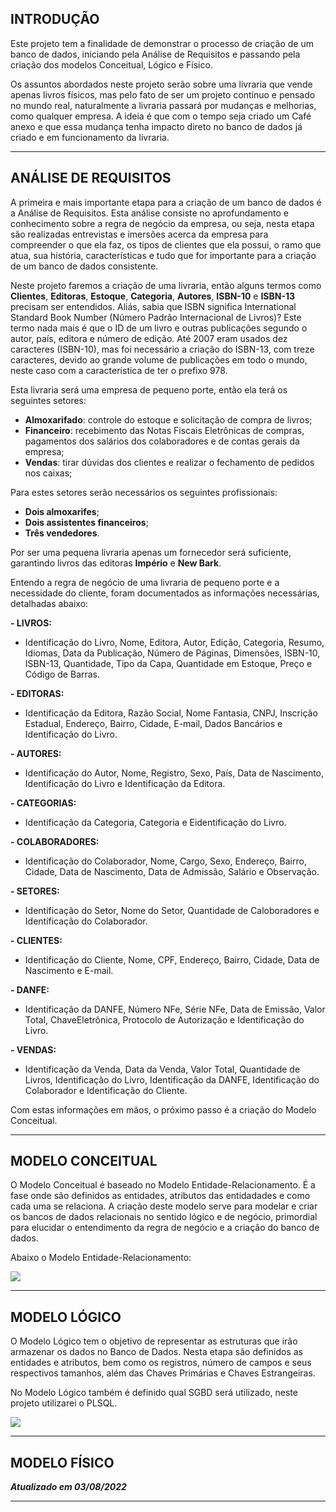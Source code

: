 ## INTRODUÇÃO

Este projeto tem a finalidade de demonstrar o processo de criação de um banco de dados, iniciando pela Análise de Requisitos e passando
pela criação dos modelos Conceitual, Lógico e Físico.

Os assuntos abordados neste projeto serão sobre uma livraria que vende apenas livros físicos, mas pelo fato de ser um projeto contínuo e pensado
no mundo real, naturalmente a livraria passará por mudanças e melhorias, como qualquer empresa. A ideia é que com o tempo seja criado um
Café anexo e que essa mudança tenha impacto direto no banco de dados já criado e em funcionamento da livraria.

<hr size="100"> <!-- LINHA HORIZONTAL -->

## ANÁLISE DE REQUISITOS

A primeira e mais importante etapa para a criação de um banco de dados é a Análise de Requisitos. Esta análise consiste no aprofundamento
e conhecimento sobre a regra de negócio da empresa, ou seja, nesta etapa são realizadas entrevistas e imersões acerca da empresa para compreender
o que ela faz, os tipos de clientes que ela possui, o ramo que atua, sua história, características e tudo que for importante para a criação
de um banco de dados consistente.

Neste projeto faremos a criação de uma livraria, então alguns termos como **Clientes**, **Editoras**, **Estoque**, **Categoria**, **Autores**, **ISBN-10** 
e **ISBN-13** precisam ser entendidos. 
Aliás, sabia que ISBN significa International Standard Book Number (Número Padrão Internacional de Livros)?
Este termo nada mais é que o ID de um livro e outras publicações segundo o autor, país, editora e número de edição. Até 2007 eram usados dez
caracteres (ISBN-10), mas foi necessário a criação do ISBN-13, com treze caracteres, devido ao grande volume de publicações em todo o mundo,
neste caso com a característica de ter o prefixo 978.

Esta livraria será uma empresa de pequeno porte, então ela terá os seguintes setores:

- **Almoxarifado**: controle do estoque e solicitação de compra de livros;
- **Financeiro**: recebimento das Notas Fiscais Eletrônicas de compras, pagamentos dos salários dos colaboradores e de contas gerais da empresa;
- **Vendas**: tirar dúvidas dos clientes e realizar o fechamento de pedidos nos caixas;

Para estes setores serão necessários os seguintes profissionais:

- **Dois almoxarifes**;
- **Dois assistentes financeiros**;
- **Três vendedores**.

Por ser uma pequena livraria apenas um fornecedor será suficiente, garantindo livros das editoras **Império** e **New Bark**.

Entendo a regra de negócio de uma livraria de pequeno porte e a necessidade do cliente, foram documentados as informações necessárias, detalhadas abaixo:

**- LIVROS:**
  - Identificação do Livro, Nome, Editora, Autor, Edição, Categoria, Resumo, Idiomas, Data da Publicação, Número de Páginas, Dimensões, ISBN-10, ISBN-13, Quantidade, Tipo da Capa, Quantidade em Estoque, Preço e Código de Barras.

**- EDITORAS:**
  - Identificação da Editora, Razão Social, Nome Fantasia, CNPJ, Inscrição Estadual, Endereço, Bairro, Cidade, E-mail, Dados Bancários e Identificação do Livro.

**- AUTORES:**
  - Identificação do Autor, Nome, Registro, Sexo, País, Data de Nascimento, Identificação do Livro e Identificação da Editora.

**- CATEGORIAS:**
  - Identificação da Categoria, Categoria e Eidentificação do Livro.

**- COLABORADORES:**
  - Identificação do Colaborador, Nome, Cargo, Sexo, Endereço, Bairro, Cidade, Data de Nascimento, Data de Admissão, Salário e Observação.

**- SETORES:**
  - Identificação do Setor, Nome do Setor, Quantidade de Caloboradores e Identificação do Colaborador.

**- CLIENTES:**
  - Identificação do Cliente, Nome, CPF, Endereço, Bairro, Cidade, Data de Nascimento e E-mail.

**- DANFE:**
  - Identificação da DANFE, Número NFe, Série NFe, Data de Emissão, Valor Total, ChaveEletrônica, Protocolo de Autorização e Identificação do Livro.

**- VENDAS:**
  - Identificação da Venda, Data da Venda, Valor Total, Quantidade de Livros, Identificação do Livro, Identificação da DANFE, Identificação do Colaborador e Identificação do Cliente.

Com estas informações em mãos, o próximo passo é a criação do Modelo Conceitual.

<hr size="100"> <!-- LINHA HORIZONTAL -->

## MODELO CONCEITUAL

O Modelo Conceitual é baseado no Modelo Entidade-Relacionamento. É a fase onde são definidos as entidades, atributos das entidadades e como cada uma se relaciona.
A criação deste modelo serve para modelar e criar os bancos de dados relacionais no sentido lógico e de negócio, primordial para elucidar o entendimento da regra de negócio e a criação do banco de dados.

Abaixo o Modelo Entidade-Relacionamento:

<img src="https://i.ibb.co/sm6KsKg/Modelo-Conceitual.jpg">

<hr size="100"> <!-- LINHA HORIZONTAL -->

## MODELO LÓGICO

O Modelo Lógico tem o objetivo de representar as estruturas que irão armazenar os dados no Banco de Dados. Nesta etapa são definidos as entidades e atributos, bem como 
os registros, número de campos e seus respectivos tamanhos, além das Chaves Primárias e Chaves Estrangeiras.

No Modelo Lógico também é definido qual SGBD será utilizado, neste projeto utilizarei o PLSQL.

<img src="https://i.ibb.co/tzyJLZM/Modelo-L-gico.jpg">

<hr size="100"> <!-- LINHA HORIZONTAL -->

## MODELO FÍSICO

**_Atualizado em 03/08/2022_**

<hr size="100"> <!-- LINHA HORIZONTAL -->

<!-- BOX DE CÓDIGOS -->

<!-- 
```markdown 
Syntax highlighted code block

# Header 1
## Header 2
### Header 3

- Bulleted
- List

1. Numbered
2. List

**Bold** and _Italic_ and `Code` text

[Link](url) and ![Image](src)
```
--> 


